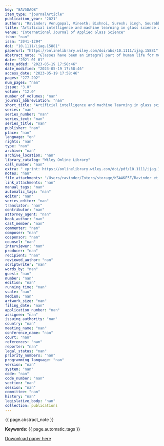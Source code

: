 ```yaml
---
key: "BAV5DAQB"
item_type: "journalArticle"
publication_year: "2021"
authors: "Ravinder; Venugopal, Vineeth; Bishnoi, Suresh; Singh, Sourabh; Zaki, Mohd; Grover, Hargun Singh; Bauchy, Mathieu; Agarwal, Manish; Krishnan, N. M. Anoop"
title: "Artificial intelligence and machine learning in glass science and technology: 21 challenges for the 21st century"
venue: "International Journal of Applied Glass Science"
isbn: "nan"
issn: "2041-1294"
doi: "10.1111/ijag.15881"
paperurl: "https://onlinelibrary.wiley.com/doi/abs/10.1111/ijag.15881"
abstract_note: "Glasses have been an integral part of human life for more than 2000 years. Despite several years of research and analysis, some fundamental and practical questions on glasses still remain unanswered. While most of the earlier approaches were based on (i) expert knowledge and intuition, (ii) Edisonian trial and error, or (iii) physics-driven modeling and analysis, recent studies suggest that data-driven techniques, such as artificial intelligence (AI) and machine learning (ML), can provide fresh perspectives to tackle some of these questions. In this article, we identify 21 grand challenges in glass science, the solutions of which are either enabling AI and ML or enabled by AI and ML to accelerate the field of glass science. The challenges presented here range from fundamental questions related to glass formation and composition–processing–property relationships to industrial problems such as automated flaw detection in glass manufacturing. We believe that the present article will instill enthusiasm among the readers to explore some of the grand challenges outlined here and to discover many more challenges that can advance the field of glass science, engineering, and technology."
date: "2021-01-01"
date_added: "2023-05-19 17:58:46"
date_modified: "2023-05-19 17:58:46"
access_date: "2023-05-19 17:58:46"
pages: "277-292"
num_pages: "nan"
issue: "3.0"
volume: "12.0"
number_of_volumes: "nan"
journal_abbreviation: "nan"
short_title: "Artificial intelligence and machine learning in glass science and technology"
series: "nan"
series_number: "nan"
series_text: "nan"
series_title: "nan"
publisher: "nan"
place: "nan"
language: "en"
rights: "nan"
type: "nan"
archive: "nan"
archive_location: "nan"
library_catalog: "Wiley Online Library"
call_number: "nan"
extra: "_eprint: https://onlinelibrary.wiley.com/doi/pdf/10.1111/ijag.15881"
notes: "nan"
file_attachments: "/Users/ravinder/Zotero/storage/KSAAKF5F/Ravinder et al. - 2021 - Artificial intelligence and machine learning in gl.pdf"
link_attachments: "nan"
manual_tags: "nan"
automatic_tags: "nan"
editor: "nan"
series_editor: "nan"
translator: "nan"
contributor: "nan"
attorney_agent: "nan"
book_author: "nan"
cast_member: "nan"
commenter: "nan"
composer: "nan"
cosponsor: "nan"
counsel: "nan"
interviewer: "nan"
producer: "nan"
recipient: "nan"
reviewed_author: "nan"
scriptwriter: "nan"
words_by: "nan"
guest: "nan"
number: "nan"
edition: "nan"
running_time: "nan"
scale: "nan"
medium: "nan"
artwork_size: "nan"
filing_date: "nan"
application_number: "nan"
assignee: "nan"
issuing_authority: "nan"
country: "nan"
meeting_name: "nan"
conference_name: "nan"
court: "nan"
references: "nan"
reporter: "nan"
legal_status: "nan"
priority_numbers: "nan"
programming_language: "nan"
version: "nan"
system: "nan"
code: "nan"
code_number: "nan"
section: "nan"
session: "nan"
committee: "nan"
history: "nan"
legislative_body: "nan"
collection: publications
---
```




<!--  -->

{{ page.abstract_note }}

__Keywords__: {{ page.automatic_tags }}

[Dowonload paper here](https://onlinelibrary.wiley.com/doi/abs/10.1111/ijag.15881)

